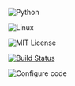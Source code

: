 
![Python](https://img.shields.io/badge/language-Python-blue)

![Linux](https://img.shields.io/badge/platform-Linux-green)

![MIT License](https://img.shields.io/badge/license-MIT-red)

[![Build Status](https://github.com/Nice-Company/HW1/actions/workflows/python-app.yml/badge.svg)](https://github.com/Nice-Company/HW1/actions/workflows/python-app.yml)

![Configure code](https://github.com/Nice-Company/HW1/actions/workflows/configure-app.yml/badge.svg)